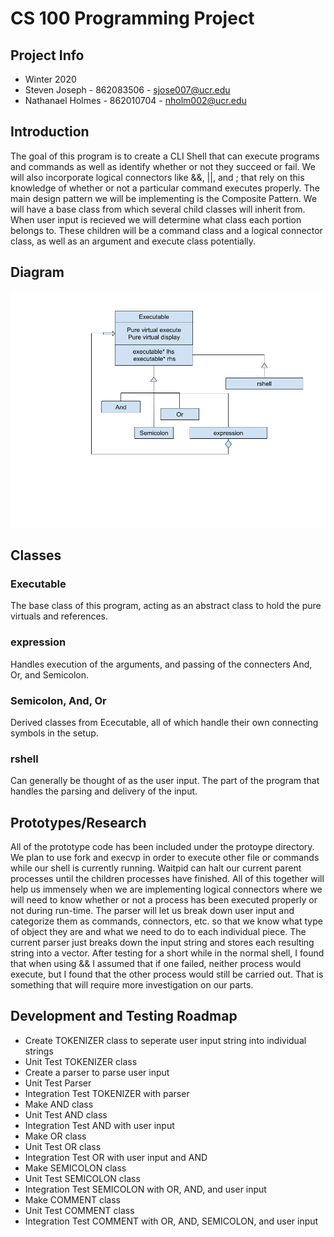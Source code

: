 # CS 100 Programming Project

## Project Info

- Winter 2020 
- Steven Joseph - 862083506 - sjose007@ucr.edu
- Nathanael Holmes - 862010704 - nholm002@ucr.edu

## Introduction

The goal of this program is to create a CLI Shell that can execute programs and commands as well as identify whether or not they succeed or fail. We will also incorporate logical connectors like &&, ||, and ; that rely on this knowledge of whether or not a particular command executes properly. The main design pattern we will be implementing is the Composite Pattern. We will have a base class from which several child classes will inherit from. When user input is recieved we will determine what class each portion belongs to. These children will be a command class and a logical connector class, as well as an argument and execute class potentially.

## Diagram

![](images/OMT%20Diagram.png)

## Classes

### Executable
The base class of this program, acting as an abstract class to hold the pure virtuals and references.

### expression
Handles execution of the arguments, and passing of the connecters And, Or, and Semicolon.

### Semicolon, And, Or
Derived classes from Ececutable, all of which handle their own connecting symbols in the setup.

### rshell
Can generally be thought of as the user input. The part of the program that handles the parsing and delivery of the input.


## Prototypes/Research

All of the prototype code has been included under the protoype directory. We plan to use fork and execvp in order to execute other file or commands while our shell is currently running. Waitpid can halt our current parent processes until the children processes have finished. All of this together will help us immensely when we are implementing logical connectors where we will need to know whether or not a process has been executed properly or not during run-time. The parser will let us break down user input and categorize them as commands, connectors, etc. so that we know what type of object they are and what we need to do to each individual piece. The current parser just breaks down the input string and stores each resulting string into a vector. After testing for a short while in the normal shell, I found that when using && I assumed that if one failed, neither process would execute, but I found that the other process would still be carried out. That is something that will require more investigation on our parts.

## Development and Testing Roadmap

- Create TOKENIZER class to seperate user input string into individual strings
- Unit Test TOKENIZER class
- Create a parser to parse user input
- Unit Test Parser
- Integration Test TOKENIZER with parser
- Make AND class
- Unit Test AND class
- Integration Test AND with user input
- Make OR class
- Unit Test OR class
- Integration Test OR with user input and AND
- Make SEMICOLON class
- Unit Test SEMICOLON class
- Integration Test SEMICOLON with OR, AND, and user input
- Make COMMENT class
- Unit Test COMMENT class
- Integration Test COMMENT with OR, AND, SEMICOLON, and user input
